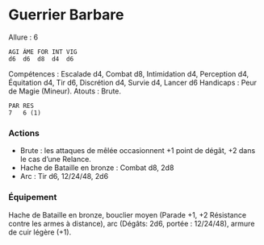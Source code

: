 # Guerrier Barbare

Allure : 6

	AGI	ÂME	FOR	INT	VIG
	d6	d6	d8	d4	d6

Compétences : Escalade d4, Combat d8, Intimidation d4, Perception d4, Équitation d4, Tir d6, Discrétion d4, Survie d4, Lancer d6
Handicaps : Peur de Magie (Mineur).
Atouts : Brute.

	PAR	RES
	7	6 (1)

### Actions
- Brute : les attaques de mêlée occasionnent +1 point de dégât, +2 dans le cas d’une Relance.
- Hache de Bataille en bronze : Combat d8, 2d8
- Arc : Tir d6, 12/24/48, 2d6

### Équipement
Hache de Bataille en bronze, bouclier moyen (Parade +1, +2 Résistance contre les armes à distance), arc (Dégâts: 2d6, portée : 12/24/48), armure de cuir légère (+1).